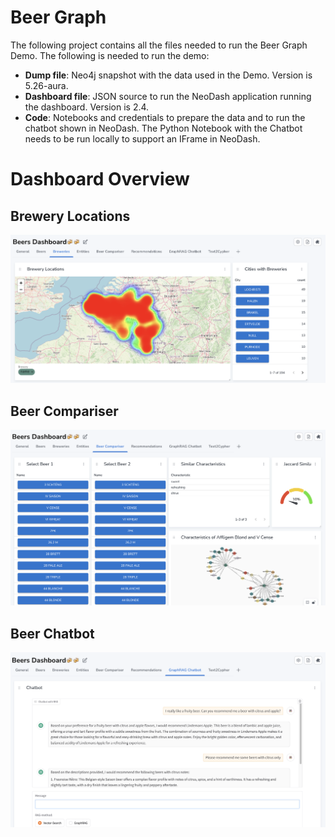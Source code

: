 # Beer Graph

The following project contains all the files needed to run the Beer Graph Demo. The following is needed to run the demo: 
- **Dump file**: Neo4j snapshot with the data used in the Demo. Version is 5.26-aura. 
- **Dashboard file**: JSON source to run the NeoDash application running the dashboard. Version is 2.4. 
- **Code**: Notebooks and credentials to prepare the data and to run the chatbot shown in NeoDash. The Python Notebook with the Chatbot needs to be run locally to support an IFrame in NeoDash. 

# Dashboard Overview

## Brewery Locations
![Brewery Locations](images/image01.png)   

## Beer Compariser
![Beer Compariser](images/image02.png)   

## Beer Chatbot
![Beer Chatbot](images/image03.png)   